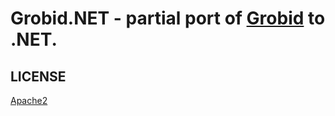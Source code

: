 # Grobid.NET - partial port of [Grobid](https://github.com/kermitt2/grobid) to .NET.

## LICENSE

[Apache2](./LICENSE.txt)